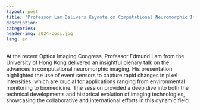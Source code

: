 ```yaml
---
layout: post
title: "Professor Lam Delivers Keynote on Computational Neuromorphic Imaging at COSI"
description: 
categories: 
header-img: 2024-cosi.jpg
lang: en
---
```








At the recent Optica Imaging Congress, Professor Edmund Lam from the University of Hong Kong delivered an insightful plenary talk on the advances in computational neuromorphic imaging. His presentation highlighted the use of event sensors to capture rapid changes in pixel intensities, which are crucial for applications ranging from environmental monitoring to biomedicine. The session provided a deep dive into both the technical developments and historical evolution of imaging technologies, showcasing the collaborative and international efforts in this dynamic field.